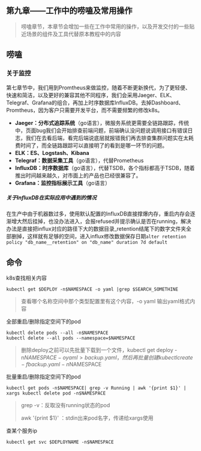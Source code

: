 ## 第九章——工作中的唠嗑及常用操作

> 唠嗑章节，本章节会增加一些在工作中常用的操作，以及开发交付的一些贴近场景的组件及工具代替原本教程中的内容

## 唠嗑

### 关于监控

第七章节中，我们用到Promtheus来做监控，随着不断更新换代，为了更轻便、快速和简洁，以及更好的兼容其他不同程序，我们会采用Jaeger、ELK、Telegraf、Grafana的组合，再加上时序数据库InfluxDB。去掉Dashboard、Promtheus，因为客户只需要开发平台，而不需要频繁的修改k8s。

- **Jaeger：分布式追踪系统**（go语言），微服务系统更需要全链路跟踪，传统中，页面bug我们会开始排查前端问题，前端确认没问题说调用接口有错误日志，我们在去看后端，看完后端说底层就报错我们再去排查集群问题实在太耗费时间了，而全链路跟踪可以直接明了的看到是哪一环节的问题。
- **ELK：ES、Logstash、Kibana**
- **Telegraf：数据采集工具**（go语言），代替Prometheus
- **InfluxDB：时序数据库**（go语言），代替TSDB，各个指标都高于TSDB，随着推出时间越来越久，对市面上的产品也已经很兼容了。
- **Grafana：监控指标展示工具**（go语言）

##### 关于InfluxDB在实际应用中遇到的情况

在生产中由于机器数过多，使用默认配置的InfluxDB直接撑爆内存，重启内存会逐渐增大然后挂掉，也没办法进入，会报refused并提示确认是否在running，解决办法是直接把influx对应的路径下大的数据目录_retention结尾下的数字文件夹全部删掉，这样就有足够的空间，进入influx修改数据保存日期`alter retention policy "db_name__retention" on "db_name" duration 7d default`



## 命令

k8s查找相关内容

~~~
kubectl get $DEPLOY -n$NAMESPACE -o yaml |grep $SEARCH_SOMETHINE
~~~

> 查看哪个名称空间中那个类型配置里有这个内容，-o yaml 输出yaml格式内容

全部重启/删除指定空间下的pod

~~~
kubectl delete pods --all -n$NAMESPACE
kubectl delete --all pods --namespace=$NAMESPACE
~~~

> 删除deploy之前可以先批量下载到一个文件，kubectl get deploy -n$NAMESPACE -o yaml > backup.yaml，然后再批量创建 kubectl create -f backup.yaml  -n$NAMESPACE

批量重启/删除指定空间下的pod

~~~
kubectl get pods -n$NAMESPACE| grep -v Running | awk '{print $1}' | xargs kubectl delete pod -n$NAMESPACE
~~~

> grep -v：反取没有running状态的pod
>
>  awk '{print $1}' ：stdin出来pod名字，传递给xargs使用

查某个服务ip

~~~
kubectl get svc $DEPLOYNAME -n$NAMESPACE
~~~

